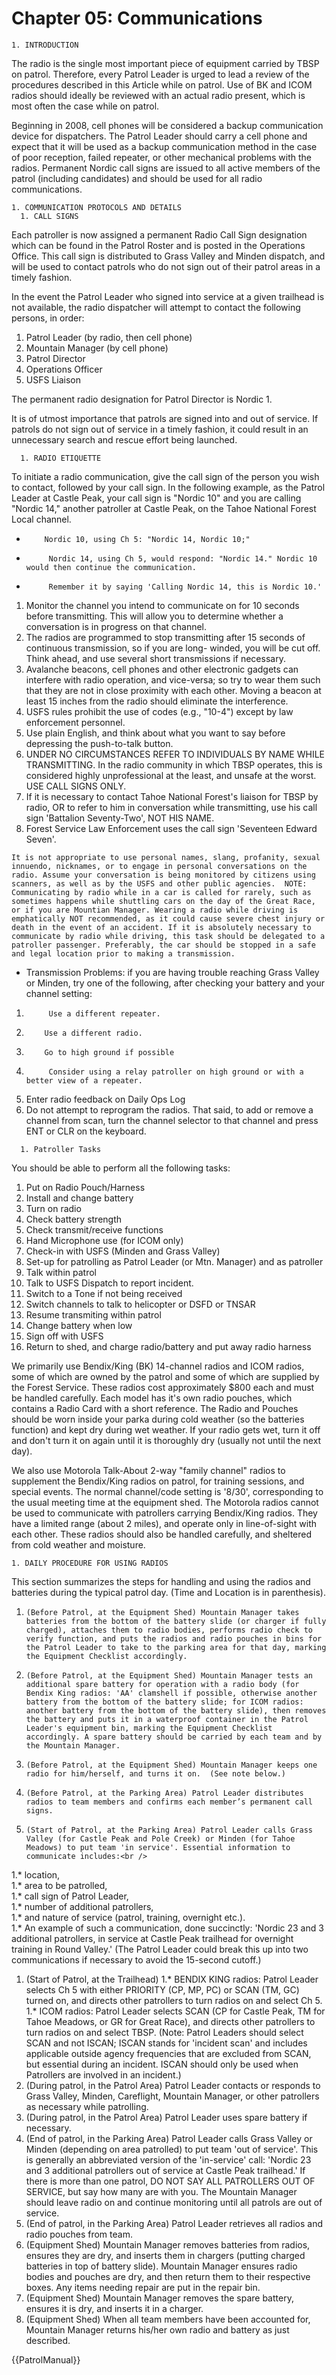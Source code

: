 # Chapter 05: Communications

    1. INTRODUCTION
The radio is the single most important piece of equipment carried by TBSP on patrol. Therefore, every Patrol Leader is
urged to lead a review of the procedures described in this Article while on patrol. Use of BK and ICOM radios should
ideally be reviewed with an actual radio present, which is most often the case while on patrol. 

Beginning in 2008, cell phones will be considered a backup communication device for dispatchers. The Patrol Leader
should carry a cell phone and expect that it will be used as a backup communication method in the case of 
poor reception, failed repeater, or other mechanical problems with the radios. Permanent Nordic call signs are issued to all
active members of the patrol (including candidates) and should be used for all radio communications.
 
    1. COMMUNICATION PROTOCOLS AND DETAILS
      1. CALL SIGNS
Each patroller is now assigned a permanent Radio Call Sign designation
which can be found in the Patrol Roster and is posted in the Operations Office. This call sign is 
distributed to Grass Valley and Minden dispatch, and will be used to contact patrols who do not sign
out of their patrol areas in a timely fashion. 

In the event the Patrol Leader who signed into service at a given trailhead is not available, the radio dispatcher will attempt to contact the following persons, in order:
  1. Patrol Leader (by radio, then cell phone)
  1. Mountain Manager (by cell phone)
  1. Patrol Director
  1. Operations Officer
  1. USFS Liaison

The permanent radio designation for Patrol Director is Nordic 1.

It is of utmost importance that patrols are signed into and out of service. If patrols do not sign out of service in a timely fashion, it could result in an unnecessary search and rescue effort being launched.

      1. RADIO ETIQUETTE
To initiate a radio communication, give the call sign of the person you wish to contact, followed by your call sign. In the
following example, as the Patrol Leader at Castle Peak, your call sign is "Nordic 10" and you are calling "Nordic 14,"
another patroller at Castle Peak, on the Tahoe National Forest Local channel.

  *         Nordic 10, using Ch 5: "Nordic 14, Nordic 10;"
  *          Nordic 14, using Ch 5, would respond: "Nordic 14." Nordic 10 would then continue the communication.
  *          Remember it by saying 'Calling Nordic 14, this is Nordic 10.'

  1.    Monitor the channel you intend to communicate on for 10 seconds before transmitting. This will allow you to determine whether a conversation is in progress on that channel.
  1.    The radios are programmed to stop transmitting after 15 seconds of continuous transmission, so if you are long- winded, you will be cut off. Think ahead, and use several short transmissions if necessary.
  1.    Avalanche beacons, cell phones and other electronic gadgets can interfere with radio operation, and vice-versa; so try to wear them such that they are not in close proximity with each other. Moving a beacon at least 15 inches from the radio should eliminate the interference.
  1.    USFS rules prohibit the use of codes (e.g., "10-4") except by law enforcement personnel.
  1.    Use plain English, and think about what you want to say before depressing the push-to-talk button.
  1.    UNDER NO CIRCUMSTANCES REFER TO INDIVIDUALS BY NAME WHILE TRANSMITTING. In the radio community in which TBSP operates, this is considered highly unprofessional at the least, and unsafe at the worst. USE CALL SIGNS ONLY.
  1.    If it is necessary to contact Tahoe National Forest's liaison for TBSP by radio, OR to refer to him in conversation while transmitting, use his call sign 'Battalion Seventy-Two', NOT HIS NAME.
  1.    Forest Service Law Enforcement uses the call sign 'Seventeen Edward Seven'.

    It is not appropriate to use personal names, slang, profanity, sexual innuendo, nicknames, or to engage in personal conversations on the radio. Assume your conversation is being monitored by citizens using scanners, as well as by the USFS and other public agencies.  NOTE: Communicating by radio while in a car is called for rarely, such as sometimes happens while shuttling cars on the day of the Great Race, or if you are Mountian Manager. Wearing a radio while driving is emphatically NOT recommended, as it could cause severe chest injury or death in the event of an accident. If it is absolutely necessary to communicate by radio while driving, this task should be delegated to a patroller passenger. Preferably, the car should be stopped in a safe and legal location prior to making a transmission.

  * Transmission Problems: if you are having trouble reaching Grass Valley or Minden, try one of the following, after checking your battery and your channel setting:
  1.          Use a different repeater.
  1.         Use a different radio.
  1.         Go to high ground if possible
  1.          Consider using a relay patroller on high ground or with a better view of a repeater.
  1. Enter radio feedback on Daily Ops Log
  1.    Do not attempt to reprogram the radios. That said, to add or remove a channel from scan, turn the channel selector to that channel and press ENT or CLR on the keyboard.

      1. Patroller Tasks
You should be able to perform all the following tasks:

  1. Put on Radio Pouch/Harness
  1. Install and change battery
  1. Turn on radio
  1. Check battery strength
  1. Check transmit/receive functions
  1. Hand Microphone use (for ICOM only)
  1. Check-in with USFS (Minden and Grass Valley)
  1. Set-up for patrolling as Patrol Leader (or Mtn. Manager) and as patroller
  1. Talk within patrol
  1. Talk to USFS Dispatch to report incident.
  1. Switch to a Tone if not being received
  1. Switch channels to talk to helicopter or DSFD or TNSAR
  1. Resume transmiting within patrol
  1. Change battery when low
  1. Sign off with USFS
  1. Return to shed, and charge radio/battery and put away radio harness

We primarily use Bendix/King (BK) 14-channel radios and ICOM radios, some of which are owned by the patrol and
some of which are supplied by the Forest Service. These radios cost approximately $800 each and must be handled
carefully. Each model has it's own radio pouches, which contains a Radio Card with a short reference. The Radio and
Pouches should be worn inside your parka during cold weather (so the batteries function) and kept dry during wet
weather. If your radio gets wet, turn it off and don't turn it on again until it is thoroughly dry (usually not until the next
day).

We also use Motorola Talk-About 2-way "family channel" radios to supplement the Bendix/King radios on patrol, for
training sessions, and special events. The normal channel/code setting is '8/30', corresponding to the usual meeting
time at the equipment shed. The Motorola radios cannot be used to communicate with patrollers carrying Bendix/King
radios. They have a limited range (about 2 miles), and operate only in line-of-sight with each other. These radios should
also be handled carefully, and sheltered from cold weather and moisture.

    1. DAILY PROCEDURE FOR USING RADIOS
This section summarizes the steps for handling and using the radios and batteries during the typical patrol day. (Time
and Location is in parenthesis).
  1.     (Before Patrol, at the Equipment Shed) Mountain Manager takes batteries from the bottom of the battery slide (or charger if fully charged), attaches them to radio bodies, performs radio check to verify function, and puts the radios and radio pouches in bins for the Patrol Leader to take to the parking area for that day, marking the Equipment Checklist accordingly.
  1.     (Before Patrol, at the Equipment Shed) Mountain Manager tests an additional spare battery for operation with a radio body (for Bendix King radios: 'AA' clamshell if possible, otherwise another battery from the bottom of the battery slide; for ICOM radios: another battery from the bottom of the battery slide), then removes the battery and puts it in a waterproof container in the Patrol Leader's equipment bin, marking the Equipment Checklist accordingly. A spare battery should be carried by each team and by the Mountain Manager.
  1.     (Before Patrol, at the Equipment Shed) Mountain Manager keeps one radio for him/herself, and turns it on.  (See note below.)
  1.     (Before Patrol, at the Parking Area) Patrol Leader distributes radios to team members and confirms each member’s permanent call signs.
  1.     (Start of Patrol, at the Parking Area) Patrol Leader calls Grass Valley (for Castle Peak and Pole Creek) or Minden (for Tahoe Meadows) to put team 'in service'. Essential information to communicate includes:<br />
  1.*         location,<br />
  1.*         area to be patrolled, <br />
  1.*         call sign of Patrol Leader, <br />
  1.*         number of additional patrollers, <br />
  1.*         and nature of service (patrol, training, overnight etc.). <br />
  1.*        An example of such a communication, done succinctly: 'Nordic 23 and 3 additional patrollers, in service at Castle Peak trailhead for overnight training in Round Valley.' (The Patrol Leader could break this up into two communications if necessary to avoid the 15-second cutoff.) <br />
  1.   (Start of Patrol, at the Trailhead) 
  1.*         BENDIX KING radios: Patrol Leader selects Ch 5 with either PRIORITY (CP, MP, PC) or SCAN (TM, GC) turned on, and directs other patrollers to turn radios on and select Ch 5.
  1.*         ICOM radios: Patrol Leader selects SCAN (CP for Castle Peak, TM for Tahoe Meadows, or GR for Great Race), and directs other patrollers to turn radios on and select TBSP. (Note: Patrol Leaders should select SCAN and not ISCAN; ISCAN stands for 'incident scan' and includes applicable outside agency frequencies that are excluded from SCAN, but essential during an incident. ISCAN should only be used when Patrollers are involved in an incident.)
  1.    (During patrol, in the Patrol Area) Patrol Leader contacts or responds to Grass Valley, Minden, Careflight, Mountain Manager, or other patrollers as necessary while patrolling.
  1.    (During patrol, in the Patrol Area) Patrol Leader uses spare battery if necessary.
  1.    (End of patrol, in the Parking Area) Patrol Leader calls Grass Valley or Minden (depending on area patrolled) to put team 'out of service'.  This is generally an abbreviated version of the 'in-service' call: 'Nordic 23 and 3 additional patrollers out of service at Castle Peak trailhead.' If there is more than one patrol, DO NOT SAY ALL PATROLLERS OUT OF SERVICE, but say how many are with you. The Mountain Manager should leave radio on and continue monitoring until all patrols are out of service.
  1.    (End of patrol, in the Parking Area) Patrol Leader retrieves all radios and radio pouches from team.
  1.    (Equipment Shed) Mountain Manager removes batteries from radios, ensures they are dry, and inserts them in chargers (putting charged batteries in top of battery slide). Mountain Manager ensures radio bodies and pouches are dry, and then return them to their respective boxes. Any items needing repair are put in the repair bin.
  1.    (Equipment Shed) Mountain Manager removes the spare battery, ensures it is dry, and inserts it in a charger.
  1.    (Equipment Shed) When all team members have been accounted for, Mountain Manager returns his/her own radio and battery as just described.

{{PatrolManual}}